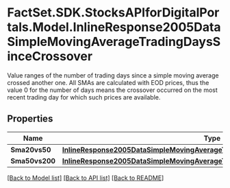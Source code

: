 # FactSet.SDK.StocksAPIforDigitalPortals.Model.InlineResponse2005DataSimpleMovingAverageTradingDaysSinceCrossover
Value ranges of the number of trading days since a simple moving average crossed another one. All SMAs are calculated with EOD prices, thus the value 0 for the number of days means the crossover occurred on the most recent trading day for which such prices are available.

## Properties

Name | Type | Description | Notes
------------ | ------------- | ------------- | -------------
**Sma20vs50** | [**InlineResponse2005DataSimpleMovingAverageTradingDaysSinceCrossoverSma20vs50**](InlineResponse2005DataSimpleMovingAverageTradingDaysSinceCrossoverSma20vs50.md) |  | [optional] 
**Sma50vs200** | [**InlineResponse2005DataSimpleMovingAverageTradingDaysSinceCrossoverSma50vs200**](InlineResponse2005DataSimpleMovingAverageTradingDaysSinceCrossoverSma50vs200.md) |  | [optional] 

[[Back to Model list]](../README.md#documentation-for-models) [[Back to API list]](../README.md#documentation-for-api-endpoints) [[Back to README]](../README.md)

